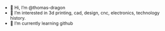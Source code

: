 - 👋 Hi, I’m @thomas-dragon
- 👀 I’m interested in 3d printing, cad, design, cnc, electronics, technology history. 
- 🌱 I’m currently learning github


<!---
thomas-dragon/thomas-dragon is a ✨ special ✨ repository because its `README.md` (this file) appears on your GitHub profile.
You can click the Preview link to take a look at your changes.
--->
